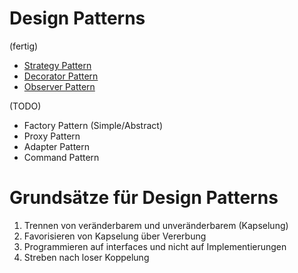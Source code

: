 # Design Patterns

(fertig)

* [Strategy Pattern](StrategyPattern/README.md)
* [Decorator Pattern](DecoratorPattern/README.md)
* [Observer Pattern](ObserverPattern/README.md)

(TODO)

* Factory Pattern (Simple/Abstract)
* Proxy Pattern
* Adapter Pattern
* Command Pattern

# Grundsätze für Design Patterns

1) Trennen von veränderbarem und unveränderbarem (Kapselung)
1) Favorisieren von Kapselung über Vererbung
1) Programmieren auf interfaces und nicht auf Implementierungen
1) Streben nach loser Koppelung
